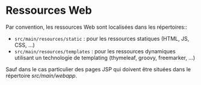 # Ressources Web

Par convention, les ressources Web sont localisées dans les répertoires::

* `src/main/resources/static` : pour les ressources statiques
(HTML, JS, CSS, ...)
* `src/main/resources/templates` : pour les ressources dynamiques utilisant un technologie de templating (thymeleaf, groovy, freemarker, ...)

Sauf dans le cas particulier des pages JSP qui doivent être situées dans le répertoire _src/main/webapp_.
